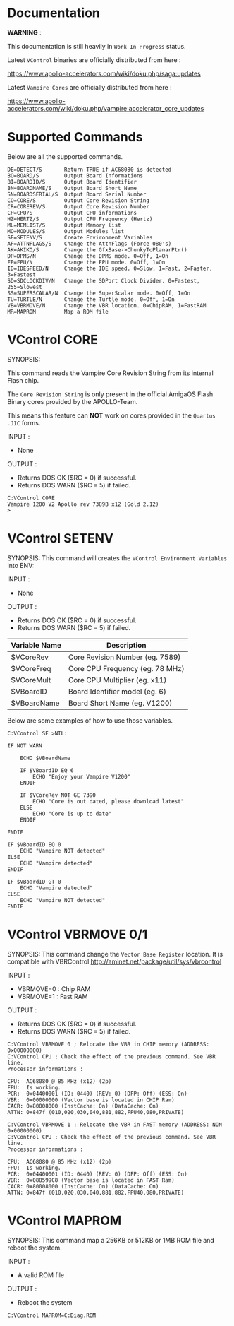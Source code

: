 # Documentation

**WARNING** :

This documentation is still heavily in `Work In Progress` status.

Latest `VControl` binaries are officially distributed from here :

https://www.apollo-accelerators.com/wiki/doku.php/saga:updates

Latest `Vampire Cores` are officially distributed from here :

https://www.apollo-accelerators.com/wiki/doku.php/vampire:accelerator_core_updates


# Supported Commands

Below are all the supported commands.

```HELP/S            This help
DE=DETECT/S       Return TRUE if AC68080 is detected
BO=BOARD/S        Output Board Informations
BI=BOARDID/S      Output Board Identifier
BN=BOARDNAME/S    Output Board Short Name
SN=BOARDSERIAL/S  Output Board Serial Number
CO=CORE/S         Output Core Revision String
CR=COREREV/S      Output Core Revision Number
CP=CPU/S          Output CPU informations
HZ=HERTZ/S        Output CPU Frequency (Hertz)
ML=MEMLIST/S      Output Memory list
MO=MODULES/S      Output Modules list
SE=SETENV/S       Create Environment Variables
AF=ATTNFLAGS/S    Change the AttnFlags (Force 080's)
AK=AKIKO/S        Change the GfxBase->ChunkyToPlanarPtr()
DP=DPMS/N         Change the DPMS mode. 0=Off, 1=On
FP=FPU/N          Change the FPU mode. 0=Off, 1=On
ID=IDESPEED/N     Change the IDE speed. 0=Slow, 1=Fast, 2=Faster, 3=Fastest
SD=SDCLOCKDIV/N   Change the SDPort Clock Divider. 0=Fastest, 255=Slowest
SS=SUPERSCALAR/N  Change the SuperScalar mode. 0=Off, 1=On
TU=TURTLE/N       Change the Turtle mode. 0=Off, 1=On
VB=VBRMOVE/N      Change the VBR location. 0=ChipRAM, 1=FastRAM
MR=MAPROM         Map a ROM file
```


# VControl CORE

SYNOPSIS:

This command reads the Vampire Core Revision String from its internal Flash chip.

The `Core Revision String` is only present in the official AmigaOS Flash Binary cores provided by the APOLLO-Team.

This means this feature can **NOT** work on cores provided in the `Quartus .JIC` forms.

INPUT :
* None

OUTPUT :
* Returns DOS OK ($RC = 0) if successful.
* Returns DOS WARN ($RC = 5) if failed.

```
C:VControl CORE
Vampire 1200 V2 Apollo rev 7389B x12 (Gold 2.12)
>
```


# VControl SETENV

SYNOPSIS:
This command will creates the `VControl Environment Variables` into ENV:

INPUT :
* None

OUTPUT :
* Returns DOS OK ($RC = 0) if successful.
* Returns DOS WARN ($RC = 5) if failed.

Variable Name | Description
------------ | -------------
$VCoreRev | Core Revision Number (eg. 7589)
$VCoreFreq | Core CPU Frequency (eg. 78 MHz)
$VCoreMult | Core CPU Multiplier (eg. x11)
$VBoardID | Board Identifier model (eg. 6)
$VBoardName | Board Short Name (eg. V1200)

Below are some examples of how to use those variables.

```
C:VControl SE >NIL:

IF NOT WARN

	ECHO $VBoardName

	IF $VBoardID EQ 6
		ECHO "Enjoy your Vampire V1200"
	ENDIF

	IF $VCoreRev NOT GE 7390
		ECHO "Core is out dated, please download latest"
	ELSE
		ECHO "Core is up to date"
	ENDIF

ENDIF
```

```
IF $VBoardID EQ 0
	ECHO "Vampire NOT detected"
ELSE
	ECHO "Vampire detected"
ENDIF
```

```
IF $VBoardID GT 0
	ECHO "Vampire detected"
ELSE
	ECHO "Vampire NOT detected"
ENDIF
```


# VControl VBRMOVE 0/1

SYNOPSIS:
This command change the `Vector Base Register` location.
It is compatible with VBRControl http://aminet.net/package/util/sys/vbrcontrol

INPUT :
* VBRMOVE=0 : Chip RAM
* VBRMOVE=1 : Fast RAM

OUTPUT :
* Returns DOS OK ($RC = 0) if successful.
* Returns DOS WARN ($RC = 5) if failed.

```
C:VControl VBRMOVE 0 ; Relocate the VBR in CHIP memory (ADDRESS: 0x00000000)
C:VControl CPU ; Check the effect of the previous command. See VBR line.
Processor informations :

CPU:  AC68080 @ 85 MHz (x12) (2p)
FPU:  Is working.
PCR:  0x04400001 (ID: 0440) (REV: 0) (DFP: Off) (ESS: On)
VBR:  0x00000000 (Vector base is located in CHIP Ram)
CACR: 0x80008000 (InstCache: On) (DataCache: On)
ATTN: 0x847f (010,020,030,040,881,882,FPU40,080,PRIVATE)

```

```
C:VControl VBRMOVE 1 ; Relocate the VBR in FAST memory (ADDRESS: NON 0x00000000)
C:VControl CPU ; Check the effect of the previous command. See VBR line.
Processor informations :

CPU:  AC68080 @ 85 MHz (x12) (2p)
FPU:  Is working.
PCR:  0x04400001 (ID: 0440) (REV: 0) (DFP: Off) (ESS: On)
VBR:  0x088599C8 (Vector base is located in FAST Ram)
CACR: 0x80008000 (InstCache: On) (DataCache: On)
ATTN: 0x847f (010,020,030,040,881,882,FPU40,080,PRIVATE)

```


# VControl MAPROM

SYNOPSIS:
This command map a 256KB or 512KB or 1MB ROM file and reboot the system.

INPUT :
* A valid ROM file

OUTPUT :
* Reboot the system

```
C:VControl MAPROM=C:Diag.ROM
```
